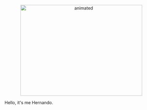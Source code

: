 <p align="center">
 <img src="https://media3.giphy.com/media/qgQUggAC3Pfv687qPC/giphy.gif" alt="animated" width="400" height="300"  />
</p>

Hello, it's me Hernando.
